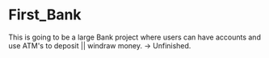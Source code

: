 # First_Bank

This is going to be a large Bank project where users can have accounts and use ATM's to deposit || windraw money. 
-> Unfinished.
